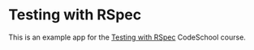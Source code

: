 # Testing with RSpec

This is an example app for the [Testing with RSpec](https://www.codeschool.com/courses/testing-with-rspec) CodeSchool course.


